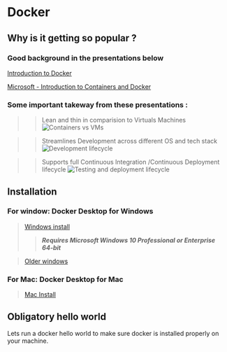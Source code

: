 
# Docker

## Why is it getting so popular ?

### Good background in the presentations below

[Introduction to Docker](https://www.slideshare.net/Docker/introduction-to-docker-2017)

[Microsoft - Introduction to Containers and Docker](https://docs.microsoft.com/en-us/dotnet/standard/microservices-architecture/container-docker-introduction/)

### Some important takeway from these presentations :

>> Lean and thin in comparision to Virtuals Machines
![Containers vs VMs](https://drive.google.com/uc?id=1pBJ0L11_hTcn3De4RScfG8rlnj4r2r0H)

>> Streamlines Development across different OS and tech stack
![Development lifecycle](https://drive.google.com/uc?id=1Hw3hLhDHqkvYVn4FdSnG9aOzieKlFgK9)

>> Supports full Continuous Integration /Continuous Deployment lifecycle
![Testing and deployment lifecycle](https://drive.google.com/uc?id=1qcucrz-V8Z5kcmHbeUCb1PYhC1lsQojy)




## Installation

### For window: Docker Desktop for Windows
> [Windows install](https://hub.docker.com/editions/community/docker-ce-desktop-windows)
>> ***Requires Microsoft Windows 10 Professional or Enterprise 64-bit***

> [Older windows](https://docs.docker.com/toolbox/overview/)

### For Mac: Docker Desktop for Mac
> [Mac Install](https://hub.docker.com/editions/community/docker-ce-desktop-mac)


## Obligatory hello world
  Lets run a docker hello world to make sure docker is installed properly on your machine.
